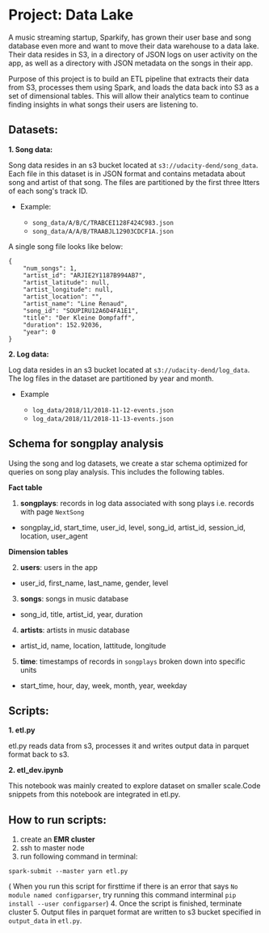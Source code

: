 # Project: Data Lake

A music streaming startup, Sparkify, has grown their user base and song database even more and want to move their data warehouse to a data lake. Their data resides in S3, in a directory of JSON logs on user activity on the app, as well as a directory with JSON metadata on the songs in their app.

Purpose of this project is to build an ETL pipeline that extracts their data from S3, processes them using Spark, and loads the data back into S3 as a set of dimensional tables. This will allow their analytics team to continue finding insights in what songs their users are listening to.

## Datasets:

**1. Song data:**

Song data resides in an s3 bucket located at `s3://udacity-dend/song_data`. 
Each file in this dataset is in JSON format and contains metadata about song and artist of that song. 
The files are partitioned by the first three ltters of each song's track ID. 

* Example: 

  * `song_data/A/B/C/TRABCEI128F424C983.json`
  * `song_data/A/A/B/TRAABJL12903CDCF1A.json`
  
A single song file looks like below:
                
```
{
    "num_songs": 1, 
    "artist_id": "ARJIE2Y1187B994AB7", 
    "artist_latitude": null, 
    "artist_longitude": null, 
    "artist_location": "", 
    "artist_name": "Line Renaud", 
    "song_id": "SOUPIRU12A6D4FA1E1", 
    "title": "Der Kleine Dompfaff", 
    "duration": 152.92036, 
    "year": 0
}
```

**2. Log data:**

Log data resides in an s3 bucket located at `s3://udacity-dend/log_data`.
The log files in the dataset are partitioned by year and month. 

* Example

  * `log_data/2018/11/2018-11-12-events.json`
  * `log_data/2018/11/2018-11-13-events.json`
            
## Schema for songplay analysis

Using the song and log datasets, we create a star schema optimized for queries on song play analysis.
This includes the following tables.

**Fact table**

1. **songplays**: records in log data associated with song plays i.e. records with page `NextSong`
  * songplay_id, start_time, user_id, level, song_id, artist_id, session_id, location, user_agent
  
**Dimension tables**

2. **users**: users in the app
  * user_id, first_name, last_name, gender, level
  
3. **songs**: songs in music database
  * song_id, title, artist_id, year, duration
  
4. **artists**: artists in music database
  * artist_id, name, location, lattitude, longitude
  
5. **time**: timestamps of records in `songplays` broken down into specific units
  * start_time, hour, day, week, month, year, weekday
  
## Scripts:

**1. etl.py**

etl.py reads data from s3, processes it and writes output data in parquet format back to s3.

**2. etl_dev.ipynb**

This notebook was mainly created to explore dataset on smaller scale.Code snippets from this notebook are integrated in etl.py. 
        

## How to run scripts:

1. create an **EMR cluster**
2. ssh to master node
3. run following command in terminal: 

`spark-submit --master yarn etl.py`

( When you run this script for firsttime if there is an error that says `No module named configparser`, 
try running this command interminal `pip install --user configparser`)
4. Once the script is finished, terminate cluster
5. Output files in parquet format are written to s3 bucket specified in `output_data` in `etl.py`. 
            

